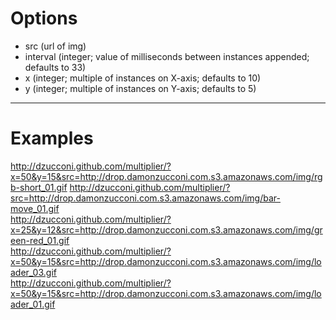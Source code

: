 # Options

* src (url of img)
* interval (integer; value of milliseconds between instances appended; defaults to 33)
* x (integer; multiple of instances on X-axis; defaults to 10)
* y (integer; multiple of instances on Y-axis; defaults to 5)

----

# Examples

http://dzucconi.github.com/multiplier/?x=50&y=15&src=http://drop.damonzucconi.com.s3.amazonaws.com/img/rgb-short_01.gif
http://dzucconi.github.com/multiplier/?src=http://drop.damonzucconi.com.s3.amazonaws.com/img/bar-move_01.gif  
http://dzucconi.github.com/multiplier/?x=25&y=12&src=http://drop.damonzucconi.com.s3.amazonaws.com/img/green-red_01.gif  
http://dzucconi.github.com/multiplier/?x=50&y=15&src=http://drop.damonzucconi.com.s3.amazonaws.com/img/loader_03.gif  
http://dzucconi.github.com/multiplier/?x=50&y=15&src=http://drop.damonzucconi.com.s3.amazonaws.com/img/loader_01.gif


